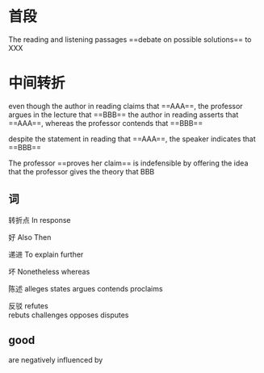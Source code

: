 # 首段
The reading and listening passages ==debate on possible solutions== to XXX


# 中间转折
even though the author in reading claims that ==AAA==, the professor argues in the lecture that ==BBB==
the author in reading asserts that ==AAA==, whereas the professor contends that ==BBB==

despite the statement in reading that ==AAA==, the speaker indicates that ==BBB==

The professor ==proves her claim== is indefensible by offering the idea that
the professor gives the theory that BBB

## 词
转折点
In response

好
Also
Then

递进
To explain further 

坏
Nonetheless
whereas


陈述
alleges
states
argues
contends
proclaims

反驳
refutes  
rebuts
challenges
opposes
disputes

## good

are negatively influenced by 